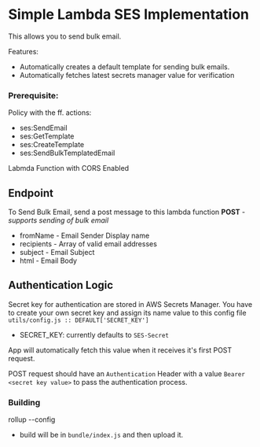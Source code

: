 # Simple Lambda SES Implementation

This allows you to send bulk email.

Features:

- Automatically creates a default template for sending bulk emails.
- Automatically fetches latest secrets manager value for verification

### Prerequisite:

Policy with the ff. actions:

- ses:SendEmail
- ses:GetTemplate
- ses:CreateTemplate
- ses:SendBulkTemplatedEmail

Labmda Function with CORS Enabled

## Endpoint

To Send Bulk Email, send a post message to this lambda function
**POST** - _supports sending of bulk email_

- fromName - Email Sender Display name
- recipients - Array of valid email addresses
- subject - Email Subject
- html - Email Body

## Authentication Logic

Secret key for authentication are stored in AWS Secrets Manager. You have to create your own secret key and assign its name value to this config file `utils/config.js :: DEFAULT['SECRET_KEY']`

- SECRET_KEY: currently defaults to `SES-Secret`

App will automatically fetch this value when it receives it's first POST request.

POST request should have an `Authentication` Header with a value `Bearer <secret key value>` to pass the authentication process.

### Building

rollup --config

- build will be in `bundle/index.js` and then upload it.
